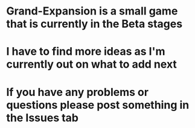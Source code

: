 # Grand-Expansion is a small game that is currently in the Beta stages
# I have to find more ideas as I'm currently out on what to add next
# If you have any problems or questions please post something in the Issues tab
